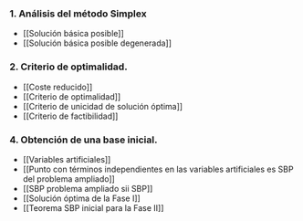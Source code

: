 ### 1. Análisis del método Simplex
- [[Solución básica posible]]
- [[Solución básica posible degenerada]]
### 2. Criterio de optimalidad.
- [[Coste reducido]]
- [[Criterio de optimalidad]]
- [[Criterio de unicidad de solución óptima]]
- [[Criterio de factibilidad]]
### 4. Obtención de una base inicial.
- [[Variables artificiales]]
- [[Punto con términos independientes en las variables artificiales es SBP del problema ampliado]]
- [[SBP problema ampliado sii SBP]]
- [[Solución óptima de la Fase I]]
- [[Teorema SBP inicial para la Fase II]]